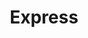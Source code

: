---
title: "Express"
url: /ciudad-autonoma-de-buenos-aires/express-avenida-belgrano-2/
shop: comodidad
---